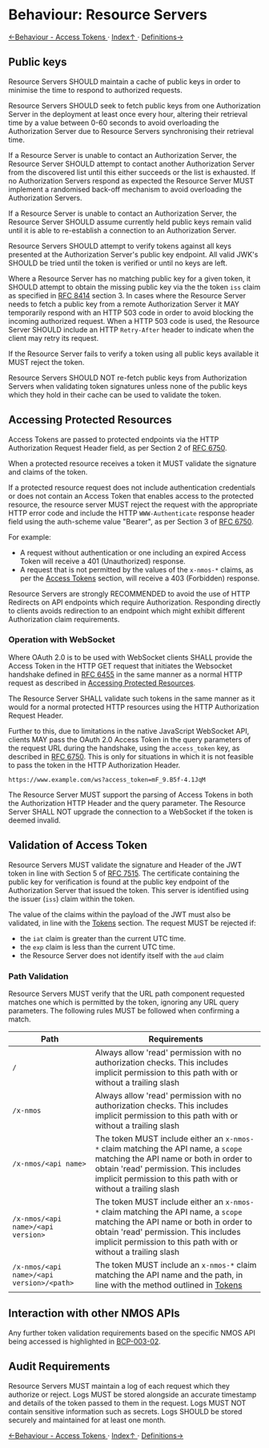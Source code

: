 # Behaviour: Resource Servers

[←Behaviour - Access Tokens ](4.4._Behaviour_-_Access_Tokens.md) · [ Index↑ ](..) · [Definitions→](5.0._Definitions.md)



## Public keys

Resource Servers SHOULD maintain a cache of public keys in order to minimise the time to respond to authorized requests.

Resource Servers SHOULD seek to fetch public keys from one Authorization Server in the deployment at least once every
hour, altering their retrieval time by a value between 0-60 seconds to avoid overloading the Authorization Server due to
Resource Servers synchronising their retrieval time.

If a Resource Server is unable to contact an Authorization Server, the Resource Server SHOULD attempt to contact another
Authorization Server from the discovered list until this either succeeds or the list is exhausted. If no Authorization
Servers respond as expected the Resource Server MUST implement a randomised back-off mechanism to avoid overloading the
Authorization Servers.

If a Resource Server is unable to contact an Authorization Server, the Resource Server SHOULD assume currently held
public keys remain valid until it is able to re-establish a connection to an Authorization Server.

Resource Servers SHOULD attempt to verify tokens against all keys presented at the Authorization Server's public key
endpoint. All valid JWK's SHOULD be tried until the token is verified or until no keys are left.

Where a Resource Server has no matching public key for a given token, it SHOULD attempt to obtain the missing public key
via the the token `iss` claim as specified in [RFC 8414][RFC-8414] section 3. In cases where the Resource Server needs
to fetch a public key from a remote Authorization Server it MAY temporarily respond with an HTTP 503 code in order to
avoid blocking the incoming authorized request. When a HTTP 503 code is used, the Resource Server SHOULD include an
HTTP `Retry-After` header to indicate when the client may retry its request.

If the Resource Server fails to verify a token using all public keys available it MUST reject the token.

Resource Servers SHOULD NOT re-fetch public keys from Authorization Servers when validating token signatures unless
none of the public keys which they hold in their cache can be used to validate the token.

## Accessing Protected Resources

Access Tokens are passed to protected endpoints via the HTTP Authorization Request Header field, as per Section 2 of
[RFC 6750][RFC-6750].

When a protected resource receives a token it MUST validate the signature and claims of the token.

If a protected resource request does not include authentication credentials or does not contain an Access Token
that enables access to the protected resource, the resource server MUST reject the request with the appropriate
HTTP error code and include the HTTP `WWW-Authenticate` response header field using the auth-scheme value "Bearer",
as per Section 3 of [RFC 6750][RFC-6750].

For example:
*   A request without authentication or one including an expired Access Token will receive a 401 (Unauthorized) response.
*   A request that is not permitted by the values of the `x-nmos-*` claims, as per the
    [Access Tokens](4.4._Behaviour_-_Access_Tokens.md) section, will receive a 403 (Forbidden) response.

Resource Servers are strongly RECOMMENDED to avoid the use of HTTP Redirects on API endpoints which require
Authorization. Responding directly to clients avoids redirection to an endpoint which might
exhibit different Authorization claim requirements.

### Operation with WebSocket

Where OAuth 2.0 is to be used with WebSocket clients SHALL provide the Access Token in the HTTP GET request that
initiates the Websocket handshake defined in [RFC 6455][RFC-6455] in the same manner as a normal HTTP request as
described in [Accessing Protected Resources](#accessing-protected-resources).

The Resource Server SHALL validate such tokens in the same manner as it would for a normal protected HTTP resources
using the HTTP Authorization Request Header.

Further to this, due to limitations in the native JavaScript WebSocket API, clients MAY pass the OAuth 2.0 Access Token
in the query parameters of the request URL during the handshake, using the `access_token` key, as described in
[RFC 6750][RFC-6750]. This is only for situations in which it is not feasible to pass the token in the HTTP
Authorization Header.

```
https://www.example.com/ws?access_token=mF_9.B5f-4.1JqM
```

The Resource Server MUST support the parsing of Access Tokens in both the Authorization HTTP Header and the query
parameter. The Resource Server SHALL NOT upgrade the connection to a WebSocket if the token is deemed invalid.

## Validation of Access Token

Resource Servers MUST validate the signature and Header of the JWT token in line with Section 5 of [RFC 7515][RFC-7515].
The certificate containing the public key for verification is found at the public key endpoint of the Authorization
Server that issued the token. This server is identified using the issuer (`iss`) claim within the token.

The value of the claims within the payload of the JWT must also be validated, in line with the
[Tokens](4.4._Behaviour_-_Access_Tokens.md) section. The request MUST be rejected if:
*   the `iat` claim is greater than the current UTC time.
*   the `exp` claim is less than the current UTC time.
*   the Resource Server does not identify itself with the `aud` claim

### Path Validation

Resource Servers MUST verify that the URL path component requested matches one which is permitted by the token, ignoring any URL query parameters. The
following rules MUST be followed when confirming a match.

| Path | Requirements |
| ---- | ------------ |
| `/`  | Always allow 'read' permission with no authorization checks. This includes implicit permission to this path with or without a trailing slash |
| `/x-nmos` | Always allow 'read' permission with no authorization checks. This includes implicit permission to this path with or without a trailing slash |
| `/x-nmos/<api name>` | The token MUST include either an `x-nmos-*` claim matching the API name, a `scope` matching the API name or both in order to obtain 'read' permission. This includes implicit permission to this path with or without a trailing slash |
| `/x-nmos/<api name>/<api version>` | The token MUST include either an `x-nmos-*` claim matching the API name, a `scope` matching the API name or both in order to obtain 'read' permission. This includes implicit permission to this path with or without a trailing slash |
| `/x-nmos/<api name>/<api version>/<path>` | The token MUST include an `x-nmos-*` claim matching the API name and the path, in line with the method outlined in [Tokens](4.4._Behaviour_-_Access_Tokens.md) |

## Interaction with other NMOS APIs

Any further token validation requirements based on the specific NMOS API being accessed is highlighted in [BCP-003-02][BCP-003-02].

## Audit Requirements

Resource Servers MUST maintain a log of each request which they authorize or reject. Logs MUST be stored alongside an
accurate timestamp and details of the token passed to them in the request. Logs MUST NOT contain sensitive information
such as secrets. Logs SHOULD be stored securely and maintained for at least one month.


[RFC-6455]: https://tools.ietf.org/html/rfc6455 "The WebSocket Protocol"

[RFC-6750]: https://tools.ietf.org/html/rfc6750 "The OAuth 2.0 Authorization Framework: Bearer Token Usage"

[RFC-7515]: https://tools.ietf.org/html/rfc7515 "JSON Web Signature (JWS)"

[RFC-8414]: https://tools.ietf.org/html/rfc8414 "OAuth 2.0 Authorization Server Metadata"

[BCP-003-02]: https://amwa-tv.github.io/nmos-authorization-practice/branches/v1.0-dev/docs/1.0._Authorization_Practice.html "Authorization in NMOS Systems"

[←Behaviour - Access Tokens ](4.4._Behaviour_-_Access_Tokens.md) · [ Index↑ ](..) · [Definitions→](5.0._Definitions.md)
